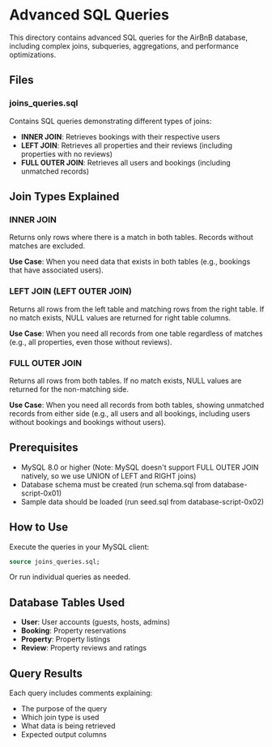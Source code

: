 # Advanced SQL Queries

This directory contains advanced SQL queries for the AirBnB database, including complex joins, subqueries, aggregations, and performance optimizations.

## Files

### joins_queries.sql
Contains SQL queries demonstrating different types of joins:
- **INNER JOIN**: Retrieves bookings with their respective users
- **LEFT JOIN**: Retrieves all properties and their reviews (including properties with no reviews)
- **FULL OUTER JOIN**: Retrieves all users and bookings (including unmatched records)

## Join Types Explained

### INNER JOIN
Returns only rows where there is a match in both tables. Records without matches are excluded.

**Use Case**: When you need data that exists in both tables (e.g., bookings that have associated users).

### LEFT JOIN (LEFT OUTER JOIN)
Returns all rows from the left table and matching rows from the right table. If no match exists, NULL values are returned for right table columns.

**Use Case**: When you need all records from one table regardless of matches (e.g., all properties, even those without reviews).

### FULL OUTER JOIN
Returns all rows from both tables. If no match exists, NULL values are returned for the non-matching side.

**Use Case**: When you need all records from both tables, showing unmatched records from either side (e.g., all users and all bookings, including users without bookings and bookings without users).

## Prerequisites

- MySQL 8.0 or higher (Note: MySQL doesn't support FULL OUTER JOIN natively, so we use UNION of LEFT and RIGHT joins)
- Database schema must be created (run schema.sql from database-script-0x01)
- Sample data should be loaded (run seed.sql from database-script-0x02)

## How to Use

Execute the queries in your MySQL client:
```sql
source joins_queries.sql;
```

Or run individual queries as needed.

## Database Tables Used

- **User**: User accounts (guests, hosts, admins)
- **Booking**: Property reservations
- **Property**: Property listings
- **Review**: Property reviews and ratings

## Query Results

Each query includes comments explaining:
- The purpose of the query
- Which join type is used
- What data is being retrieved
- Expected output columns